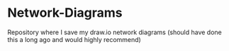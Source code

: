 # Network-Diagrams
Repository where I save my draw.io network diagrams (should have done this a long ago and would highly recommend)

